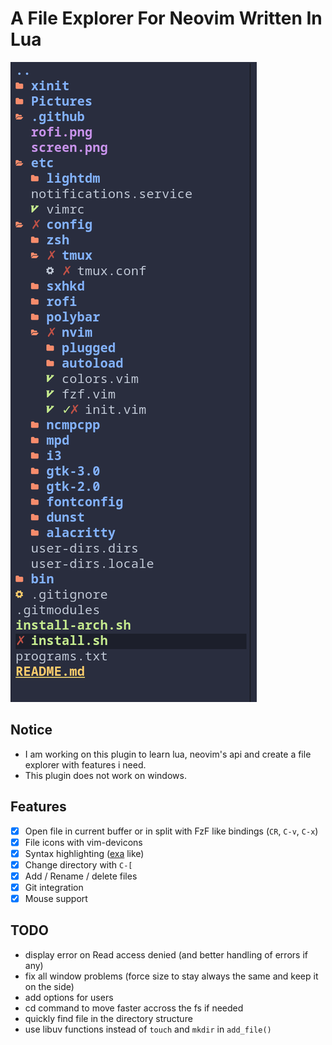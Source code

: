 # A File Explorer For Neovim Written In Lua

![alt text](.github/tree.png?raw=true "file explorer")

## Notice

- I am working on this plugin to learn lua, neovim's api and create a file explorer with features i need.
- This plugin does not work on windows.

## Features
- [x] Open file in current buffer or in split with FzF like bindings (`CR`, `C-v`, `C-x`)
- [x] File icons with vim-devicons
- [x] Syntax highlighting ([exa](https://github.com/ogham/exa) like)
- [x] Change directory with `C-[`
- [x] Add / Rename / delete files
- [x] Git integration
- [x] Mouse support

## TODO
- display error on Read access denied (and better handling of errors if any)
- fix all window problems (force size to stay always the same and keep it on the side)
- add options for users
- cd command to move faster accross the fs if needed
- quickly find file in the directory structure
- use libuv functions instead of `touch` and `mkdir` in `add_file()`
